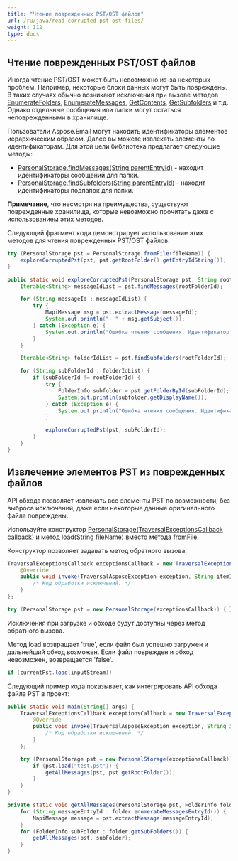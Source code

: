 ```yaml
---
title: "Чтение поврежденных PST/OST файлов"
url: /ru/java/read-corrupted-pst-ost-files/
weight: 112
type: docs
---
```


## **Чтение поврежденных PST/OST файлов**

Иногда чтение PST/OST может быть невозможно из-за некоторых проблем. Например, некоторые блоки данных могут быть повреждены. В таких случаях обычно возникают исключения при вызове методов [EnumerateFolders](https://reference.aspose.com/email/java/com.aspose.email/folderinfo/#enumerateFolders--), [EnumerateMessages](https://reference.aspose.com/email/java/com.aspose.email/folderinfo/#enumerateMessages--), [GetContents](https://reference.aspose.com/email/java/com.aspose.email/folderinfo/#getContents--), [GetSubfolders](https://reference.aspose.com/email/java/com.aspose.email/folderinfo/#getSubFolders--) и т.д. Однако отдельные сообщения или папки могут остаться неповрежденными в хранилище.

Пользователи Aspose.Email могут находить идентификаторы элементов иерархическим образом. Далее вы можете извлекать элементы по идентификаторам. Для этой цели библиотека предлагает следующие методы:

- [PersonalStorage.findMessages(String parentEntryId)](https://reference.aspose.com/email/java/com.aspose.email/personalstorage/#findMessages-java.lang.String-) - находит идентификаторы сообщений для папки.
- [PersonalStorage.findSubfolders(String parentEntryId)](https://reference.aspose.com/email/java/com.aspose.email/personalstorage/#findSubfolders-java.lang.String-) - находит идентификаторы подпапок для папки.

**Примечание**, что несмотря на преимущества, существуют поврежденные хранилища, которые невозможно прочитать даже с использованием этих методов.

Следующий фрагмент кода демонстрирует использование этих методов для чтения поврежденных PST/OST файлов:

```java
try (PersonalStorage pst = PersonalStorage.fromFile(fileName)) {
    exploreCorruptedPst(pst, pst.getRootFolder().getEntryIdString());
}

public static void exploreCorruptedPst(PersonalStorage pst, String rootFolderId) {
    Iterable<String> messageIdList = pst.findMessages(rootFolderId);

    for (String messageId : messageIdList) {
        try {
            MapiMessage msg = pst.extractMessage(messageId);
            System.out.println("- " + msg.getSubject());
        } catch (Exception e) {
            System.out.println("Ошибка чтения сообщения. Идентификатор записи: " + messageId);
        }
    }

    Iterable<String> folderIdList = pst.findSubfolders(rootFolderId);

    for (String subFolderId : folderIdList) {
        if (subFolderId != rootFolderId) {
            try {
                FolderInfo subfolder = pst.getFolderById(subFolderId);
                System.out.println(subfolder.getDisplayName());
            } catch (Exception e) {
                System.out.println("Ошибка чтения сообщения. Идентификатор записи: " + subFolderId);
            }

            exploreCorruptedPst(pst, subFolderId);
        }
    }
}
```
## **Извлечение элементов PST из поврежденных файлов**

API обхода позволяет извлекать все элементы PST по возможности, без выброса исключений, даже если некоторые данные оригинального файла повреждены.

Используйте конструктор [PersonalStorage(TraversalExceptionsCallback callback)](https://reference.aspose.com/email/java/com.aspose.email/personalstorage/#PersonalStorage-com.aspose.email.TraversalExceptionsCallback-) и метод [load(String fileName)](https://reference.aspose.com/email/java/com.aspose.email/personalstorage/#load-java.lang.String-) вместо метода [fromFile](https://reference.aspose.com/email/java/com.aspose.email/personalstorage/#fromFile-java.lang.String-).

Конструктор позволяет задавать метод обратного вызова.

```java
TraversalExceptionsCallback exceptionsCallback = new TraversalExceptionsCallback() {
    @Override
    public void invoke(TraversalAsposeException exception, String itemId) {
        /* Код обработки исключений. */
    }
};

try (PersonalStorage pst = new PersonalStorage(exceptionsCallback)) { }
```
Исключения при загрузке и обходе будут доступны через метод обратного вызова.

Метод load возвращает 'true', если файл был успешно загружен и дальнейший обход возможен. Если файл поврежден и обход невозможен, возвращается 'false'.

```java
if (currentPst.load(inputStream))
```
Следующий пример кода показывает, как интегрировать API обхода файла PST в проект:

```java
public static void main(String[] args) {
    TraversalExceptionsCallback exceptionsCallback = new TraversalExceptionsCallback() {
        @Override
        public void invoke(TraversalAsposeException exception, String itemId) {
            /* Код обработки исключений. */
        }
    };

    try (PersonalStorage pst = new PersonalStorage(exceptionsCallback)) {
        if (pst.load("test.pst")) {
            getAllMessages(pst, pst.getRootFolder());
        }
    }
}

private static void getAllMessages(PersonalStorage pst, FolderInfo folder) {
    for (String messageEntryId : folder.enumerateMessagesEntryId()) {
        MapiMessage message = pst.extractMessage(messageEntryId);
    }
    for (FolderInfo subFolder : folder.getSubFolders()) {
        getAllMessages(pst, subFolder);
    }
}
```